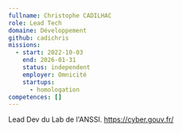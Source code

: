```yaml
---
fullname: Christophe CADILHAC
role: Lead Tech
domaine: Développement
github: cadichris
missions:
  - start: 2022-10-03
    end: 2026-01-31
    status: independent
    employer: Omnicité
    startups:
      - homologation
competences: []
---
```

Lead Dev du Lab de l'ANSSI. https://cyber.gouv.fr/